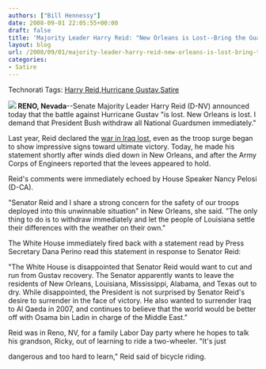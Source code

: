 ```yaml
---
authors: ["Bill Hennessy"]
date: 2008-09-01 22:05:55+00:00
draft: false
title: 'Majority Leader Harry Reid: "New Orleans is Lost--Bring the Guardsmen Home"'
layout: blog
url: /2008/09/01/majority-leader-harry-reid-new-orleans-is-lost-bring-the-guardsmen-home/
categories:
- Satire
---
```


Technorati Tags: [Harry Reid](https://technorati.com/tags/Harry%20Reid),[Hurricane Gustav](https://technorati.com/tags/Hurricane%20Gustav),[Satire](https://technorati.com/tags/Satire)

**![](https://tbn0.google.com/images?q=tbn:jzv4Moiezq0J::www.andresramirez.com/images/officialphoto.jpg)
RENO, Nevada**--Senate Majority Leader Harry Reid (D-NV) announced today that the battle against Hurricane Gustav "is lost. New Orleans is lost. I demand that President Bush withdraw all National Guardsmen immediately."

Last year, Reid declared the [war in Iraq lost](https://www.cbsnews.com/stories/2007/04/20/politics/main2709229.shtml?source=RSSattr=HOME_2709229), even as the troop surge began to show impressive signs toward ultimate victory. Today, he made his statement shortly after winds died down in New Orleans, and after the Army Corps of Engineers reported that the levees appeared to hold.

Reid's comments were immediately echoed by House Speaker Nancy Pelosi (D-CA).

"Senator Reid and I share a strong concern for the safety of our troops deployed into this unwinnable situation" in New Orleans, she said. "The only thing to do is to withdraw immediately and let the people of Louisiana settle their differences with the weather on their own."

The White House immediately fired back with a statement read by Press Secretary Dana Perino read this statement in response to Senator Reid:

"The White House is disappointed that Senator Reid would want to cut and run from Gustav recovery. The Senator apparently wants to leave the residents of New Orleans, Louisiana, Mississippi, Alabama, and Texas out to dry. While disappointed, the President is not surprised by Senator Reid's desire to surrender in the face of victory. He also wanted to surrender Iraq to Al Qaeda in 2007, and continues to believe that the world would be better off with Osama bin Ladin in charge of the Middle East."

Reid was in Reno, NV, for a family Labor Day party where he hopes to talk his grandson, Ricky, out of learning to ride a two-wheeler. "It's just

dangerous and too hard to learn," Reid said of bicycle riding.
